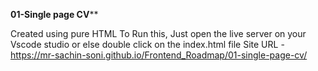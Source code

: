 **********01-Single page CV************

Created using pure HTML
To Run this, Just open the live server on your Vscode studio or else double click on the index.html file
Site URL - https://mr-sachin-soni.github.io/Frontend_Roadmap/01-single-page-cv/


